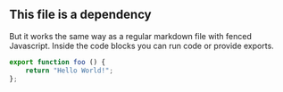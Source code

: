 ## This file is a dependency
But it works the same way as a regular markdown file with fenced Javascript.
Inside the code blocks you can run code or provide exports.

```javascript
export function foo () {
    return "Hello World!";
};
```
